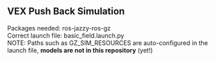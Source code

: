 ## VEX Push Back Simulation

Packages needed: ros-jazzy-ros-gz
</br>
Correct launch file: basic_field.launch.py
</br>
NOTE: Paths such as GZ_SIM_RESOURCES are auto-configured in the launch file, **models are not in this repository** (yet!)


